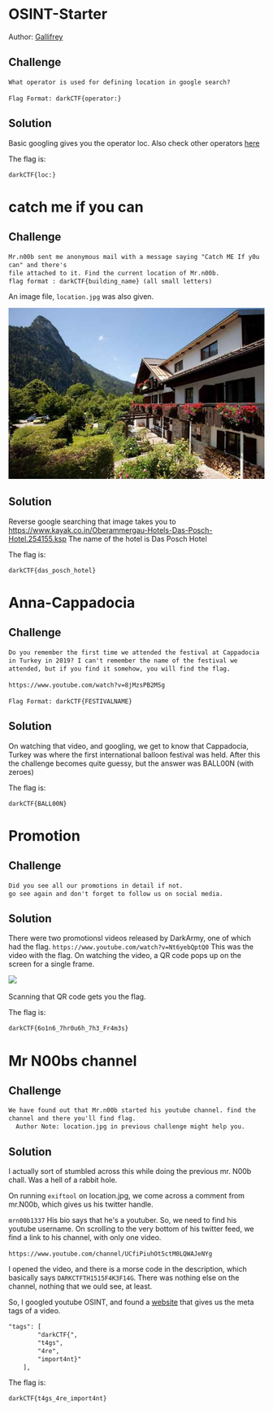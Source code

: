 # OSINT-Starter
Author: [Gallifrey](https://github.com/gall1frey)

## Challenge
```
What operator is used for defining location in google search?

Flag Format: darkCTF{operator:}
```
## Solution

Basic googling gives you the operator loc. Also check other operators [here](https://www.spyfu.com/blog/google-search-operators/) 

The flag is:
```
darkCTF{loc:}
```

# catch me if you can

## Challenge
```
Mr.n00b sent me anonymous mail with a message saying "Catch ME If y0u can" and there's 
file attached to it. Find the current location of Mr.n00b.
flag format : darkCTF{building_name} (all small letters)
```
An image file, ```location.jpg``` was also given.

![](location.jpg)

## Solution

Reverse google searching that image takes you to https://www.kayak.co.in/Oberammergau-Hotels-Das-Posch-Hotel.254155.ksp
The name of the hotel is Das Posch Hotel

The flag is:
```
darkCTF{das_posch_hotel}
```

# Anna-Cappadocia

## Challenge
```
Do you remember the first time we attended the festival at Cappadocia in Turkey in 2019? I can't remember the name of the festival we attended, but if you find it somehow, you will find the flag.

https://www.youtube.com/watch?v=8jMzsPB2MSg

Flag Format: darkCTF{FESTIVALNAME}
```

## Solution

On watching that video, and googling, we get to know that Cappadocia, Turkey was where the first international
balloon festival was held. 
After this the challenge becomes quite guessy, but the answer was BALL00N (with zeroes)

The flag is:
```
darkCTF{BALL00N}
```

# Promotion

## Challenge
```
Did you see all our promotions in detail if not.
go see again and don't forget to follow us on social media.
```

## Solution

There were two promotionsl videos released by DarkArmy, one of which had the flag.
```https://www.youtube.com/watch?v=Nt6yebQptQ0```
This was the video with the flag. On watching the video, a QR code pops up on the screen for a single frame. 

![](QR.png)

Scanning that QR code gets you the flag.

The flag is:
```
darkCTF{6o1n6_7hr0u6h_7h3_Fr4m3s}
```

# Mr N00bs channel

## Challenge
```
We have found out that Mr.n00b started his youtube channel. find the channel and there you'll find flag.
  Author Note: location.jpg in previous challenge might help you.
```

## Solution

I actually sort of stumbled across this while doing the previous mr. N00b chall. Was a hell of a rabbit hole.

On running ```exiftool``` on location.jpg, we come across a comment from mr.N00b, which gives us his twitter handle.

 ```mrn00b1337```
His bio says that he's a youtuber. So, we need to find his youtube username.
On scrolling to the very bottom of his twitter feed, we find a link to his channel, with only one video.

```https://www.youtube.com/channel/UCfiPiuhOt5ctM0LQWAJeNYg```

I opened the video, and there is a morse code in the description, which basically says ```DARKCTFTH1515F4K3F14G```.
There was nothing else on the channel, nothing that we ould see, at least.

So, I googled youtube OSINT, and found a [website](https://mattw.io/youtube-metadata/) that gives us the meta tags of a video.

```
"tags": [
        "darkCTF{",
        "t4gs",
        "4re",
        "import4nt}"
    ],
```

The flag is:
```
darkCTF{t4gs_4re_import4nt}
```

